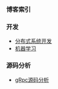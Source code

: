 ### 博客索引

### 开发
* [分布式系统开发](DistributeSystem.md)
* [机器学习](MachineLearn.md)

### 源码分析
* [gRpc源码分析](gRpc.md)